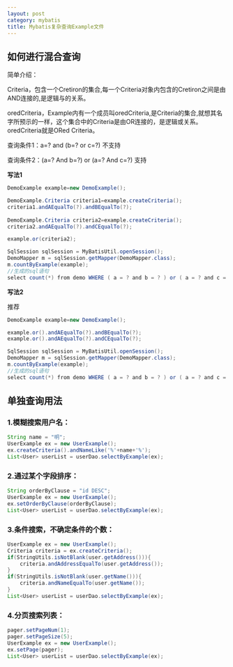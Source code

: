 ```yaml
---
layout: post
category: mybatis
title: Mybatis复杂查询Example文件
---
```


## 如何进行混合查询
简单介绍：

Criteria，包含一个Cretiron的集合,每一个Criteria对象内包含的Cretiron之间是由AND连接的,是逻辑与的关系。

oredCriteria，Example内有一个成员叫oredCriteria,是Criteria的集合,就想其名字所预示的一样，这个集合中的Criteria是由OR连接的，是逻辑或关系。oredCriteria就是ORed Criteria。

查询条件1：a=? and (b=? or c=?) 不支持

查询条件2：(a=? And b=?) or (a=? And c=?) 支持

**写法1**
```java
DemoExample example=new DemoExample();  

DemoExample.Criteria criteria1=example.createCriteria();  
criteria1.andAEqualTo(?).andBEqualTo(?);  
          
DemoExample.Criteria criteria2=example.createCriteria();  
criteria2.andAEqualTo(?).andCEqualTo(?);  

example.or(criteria2);  

SqlSession sqlSession = MyBatisUtil.openSession();
DemoMapper m = sqlSession.getMapper(DemoMapper.class);
m.countByExample(example);  
//生成的sql语句
select count(*) from demo WHERE ( a = ? and b = ? ) or ( a = ? and c = ? )
```

**写法2**

推荐

```java
DemoExample example=new DemoExample();  

example.or().andAEqualTo(?).andBEqualTo(?);
example.or().andAEqualTo(?).andCEqualTo(?); 

SqlSession sqlSession = MyBatisUtil.openSession();
DemoMapper m = sqlSession.getMapper(DemoMapper.class);
m.countByExample(example);  
//生成的sql语句
select count(*) from demo WHERE ( a = ? and b = ? ) or ( a = ? and c = ? )
```

## 单独查询用法

### 1.模糊搜索用户名：
```java
String name = "明";
UserExample ex = new UserExample();
ex.createCriteria().andNameLike('%'+name+'%');
List<User> userList = userDao.selectByExample(ex);
```

### 2.通过某个字段排序：
```java
String orderByClause = "id DESC";
UserExample ex = new UserExample();
ex.setOrderByClause(orderByClause);
List<User> userList = userDao.selectByExample(ex);
```

### 3.条件搜索，不确定条件的个数：
```java
UserExample ex = new UserExample();
Criteria criteria = ex.createCriteria();
if(StringUtils.isNotBlank(user.getAddress())){
	criteria.andAddressEqualTo(user.getAddress());
}
if(StringUtils.isNotBlank(user.getName())){
	criteria.andNameEqualTo(user.getName());
}
List<User> userList = userDao.selectByExample(ex);
```

### 4.分页搜索列表：
```java
pager.setPageNum(1);
pager.setPageSize(5);
UserExample ex = new UserExample();
ex.setPage(pager);
List<User> userList = userDao.selectByExample(ex);
```
